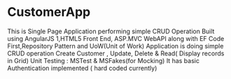 # CustomerApp
This is Single Page Application performing simple CRUD Operation 
Built using AngularJS 1,HTML5 Front End, ASP.MVC WebAPI along with EF Code First,Repository Pattern and UoW(Unit of Work) 
Application is doing simple CRUD operation Create Customer , Update, Delete & Read( Display records in Grid)
Unit Testing : MSTest & MSFakes(for Mocking)
It has basic Authentication implemented ( hard coded currently)
